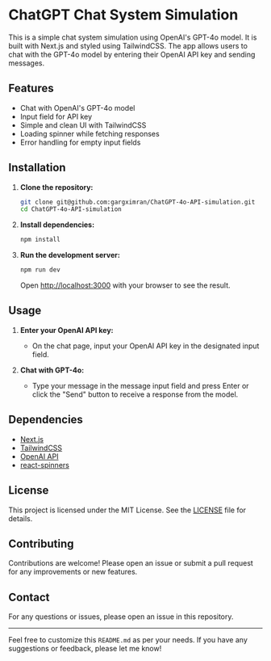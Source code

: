 # ChatGPT Chat System Simulation

This is a simple chat system simulation using OpenAI's GPT-4o model. It is built with Next.js and styled using TailwindCSS. The app allows users to chat with the GPT-4o model by entering their OpenAI API key and sending messages.

## Features

- Chat with OpenAI's GPT-4o model
- Input field for API key
- Simple and clean UI with TailwindCSS
- Loading spinner while fetching responses
- Error handling for empty input fields

## Installation

1. **Clone the repository:**

   ```sh
   git clone git@github.com:gargximran/ChatGPT-4o-API-simulation.git
   cd ChatGPT-4o-API-simulation
   ```

2. **Install dependencies:**

   ```sh
   npm install
   ```

3. **Run the development server:**

   ```sh
   npm run dev
   ```

   Open [http://localhost:3000](http://localhost:3000) with your browser to see the result.

## Usage

1. **Enter your OpenAI API key:**
   - On the chat page, input your OpenAI API key in the designated input field.

2. **Chat with GPT-4o:**
   - Type your message in the message input field and press Enter or click the "Send" button to receive a response from the model.

## Dependencies

- [Next.js](https://nextjs.org/)
- [TailwindCSS](https://tailwindcss.com/)
- [OpenAI API](https://www.npmjs.com/package/openai)
- [react-spinners](https://www.npmjs.com/package/react-spinners)

## License

This project is licensed under the MIT License. See the [LICENSE](LICENSE) file for details.

## Contributing

Contributions are welcome! Please open an issue or submit a pull request for any improvements or new features.

## Contact

For any questions or issues, please open an issue in this repository.

---

Feel free to customize this `README.md` as per your needs. If you have any suggestions or feedback, please let me know!


